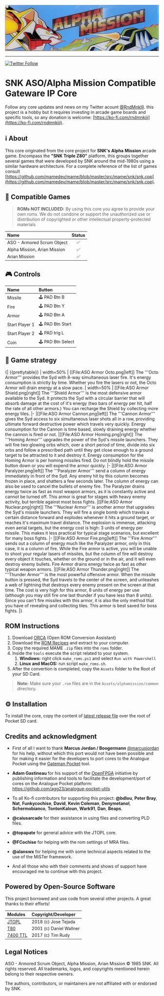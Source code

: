 [![Alpha Mission Marqueé](alpha-mission_marquee.jpg)](#)

---

[![Twitter Follow](https://img.shields.io/twitter/follow/rndmnkiii?style=social)](https://twitter.com/rndmnkiii)

# SNK ASO/Alpha Mission Compatible Gateware IP Core

Follow any core updates and news on my Twitter acount [@RndMnkIII](https://twitter.com/RndMnkIII). this project is a hobby but it requires investing in arcade game boards and specific tools, so any donation is welcome: [https://ko-fi.com/rndmnkiii](https://ko-fi.com/rndmnkiii).

## ℹ️ About

This core originated from the core project for __SNK's__ __Alpha__ __Mission__ arcade game. Encompass the __"SNK Triple Z80"__ platform, this groups together several games that were developed by SNK around the mid-1980s using a similar hardware architecture. For a complete reference of the list of games consult
[https://github.com/mamedev/mame/blob/master/src/mame/snk/snk.cpp](https://github.com/mamedev/mame/blob/master/src/mame/snk/snk.cpp).

## 🔗 Compatible Games

> __ROMs NOT INCLUDED:__ By using this core you agree to provide your own roms. We do not condone or support the unauthorized use or distribution of copyrighted or other intellectual property-protected materials

| Name                         | Status |
| :--------------------------- | :----: |
| ASO - Armored Scrum Object   |  ✅    |
| Alpha Mission, Arian Mission |  ✅    |
| Arian Mission                |  ✅    |

## 🎮 Controls
| Name           | Button          |
| :------------- | :-------------- |
| Missile        | 🕹️ PAD Btn B      |
| Fire           | 🕹️ PAD Btn Y      |
| Armor          | 🕹️ PAD Btn A      |
| Start Player 1 | 🕹️ PAD Btn Start  |
| Start Player 2 | 🕹️ PAD trig L     |
| Coin           | 🕹️ PAD Btn Select |

## 🧩 Game strategy
{| {{prettytable}}
| width=50% | [[File:ASO Armor Octo.png|left]] The '''Octo Armor''' provides the Syd with 8-way simultaneous laser fire. It's energy consumption is strictly by time. Whether you fire the lasers or not, the Octo Armor will drain energy at a slow pace.
| width=50% | [[File:ASO Armor Shield.png|right]] The '''Shield Armor''' is the most defensive armor available to the Syd. It protects the Syd with a circular barrier that will absorb damage at the cost of it's energy (two bars of energy per hit, half the rate of all other armors.) You can recharge the Shield by collecting more energy tiles.
|-
|[[File:ASO Armor Cannon.png|left]] The '''Cannon Armor''' gives the Syd access to six simultaneous laser shots all in a row, providing ultimate forward destructive power which travels very quickly. Energy consumption for the Cannon is time based, slowly draining energy whether the cannon is fired or not.
|[[File:ASO Armor Homing.png|right]] The '''Homing Armor''' upgrades the power of the Syd's missile launchers. They will fire two glowing orbs which, over a short period of time, divide into six orbs and follow a prescribed path until they get close enough to a ground target to be attracted to it and destroy it. Energy consumption for the Homing Armor is per homing missiles fired. Do not blindly hold the missile button down or you will expend the armor quickly.
|-
|[[File:ASO Armor Paralyzer.png|left]] The '''Paralyzer Armor''' send a column of energy immediately in front of the Syd. Any enemy hit by this column becomes frozen in place, and shatters a few seconds later. The column of energy can also be used to cancel the bullets of enemy fire. The Paralyzer drains energy twice as fast as most weapon armors, as it is constantly active and cannot be turned off. This armor is great for stages with heavy enemy activity, but terrible against most boss fights.
|[[File:ASO Armor Nuclear.png|right]] The '''Nuclear Armor''' is another armor that upgrades the Syd's missile launchers. They will fire a single bomb which travels a certain distance forward and explodes whenever it hits a ground target, or reaches it's maximum travel distance. The explosion is immense, attacking even aerial targets, but the energy cost is high: 3 units of energy per missile. This makes it less practical for typical stage scenarios, but excellent for many boss fights.
|-
|[[File:ASO Armor Fire.png|left]] The '''Fire Armor''' sends out a column of energy much like the Paralyzer armor, only in this case, it is a column of fire. While the Fire armor is active, you will be unable to shoot your regular lasers of missiles, but the column of fire will destroy every object it touches, whether on the ground or in the air, and it will even destroy enemy bullets. Fire Armor drains energy twice as fast as other typical weapon armors.
|[[File:ASO Armor Thunder.png|right]] The '''Thunder Armor''' is the most powerful offensive armor. When the missile button is pressed, the Syd travels to the center of the screen, and unleashes a web of lightning that destroys every enemy present on the screen at that time. The cost is very high for this armor, 8 units of energy per use (although you may still fire one last thunder if you have less than 8 units). Since you can't fire missiles with this armor, it is also the only method that you have of revealing and collecting tiles. This armor is best saved for boss fights.
|}

## ROM Instructions

1. Download [ORCA](https://github.com/opengateware/tools-orca/releases/latest) (Open ROM Conversion Assistant)
2. Download the [ROM Recipes](https://github.com/RndMnkIII/PocketAlphaMission/releases/tag/alphamission_rom-recipes-v1.0) and extract to your computer.
3. Copy the required MAME `.zip` files into the `roms` folder.
4. Inside the `tools` execute the script related to your system.
   1. **Windows:** right click `make_roms.ps1` and select `Run with Powershell`
   2. **Linux and MacOS:** run script `make_roms.sh`.
5. After the convertion is completed, copy the `Assets` folder to the Root of your SD Card.

> **Note:** Make sure your `.rom` files are in the `Assets/alphamission/common` directory.

## ⚙️ Installation

To install the core, copy the content of [latest release file](https://github.com/RndMnkIII/PocketAlphaMission/releases/download/alphamission-pocket-v1.0/rndmnkiii.alphamission_pocket-v1.0.zip) over the root of Pocket SD card.

## Credits and acknowledgment
* First of all I want to thank __Marcus Jordan / Boogermann__ [@marcusjordan](https://twitter.com/marcusjordan) for his help, without which this port would not have been possible and for making it easier for the developers to port cores to the Analogue Pocket using the [Gateman Pocket](https://github.com/opengateware/gateman-pocket) tool.

* __Adam Gastineau__ for his support of the [OpenFPGA](https://www.analogue.co/developer/docs/overview) initiative by publishing information and tools to facilitate the development/port of cores on the Analogue Pocket platform: https://github.com/agg23/analogue-pocket-utils


* To all Ko-fi contributors for supporting this project: __@bdlou__, __Peter Bray__, __Nat__, __Funkycochise__, __David__, __Kevin Coleman__, __Denymetanol__, __Schermobianco__, __TontonKaloun__, __Wark91__, __Dan__, __Beaps__.
* __@caiusarcade__ for their assistance in using files and converting PLD files.
* __@topapate__ for general advice with the JTOPL core.
* __@FCochise__ for helping with the rom settings of MRA files.
* __@alanswx__ for helping me with some technical aspects related to the use of the MiSTer framework.
* And all those who with their comments and shows of support have encouraged me to continue with this project.

## Powered by Open-Source Software

This project borrowed and use code from several other projects. A great thanks to their efforts!

| Modules | Copyright/Developer     |
| :------ | :---------------------- |
| [JTOPL] | 2018 (c) Jose Tejada    |
| [T80]   | 2001 (c) Daniel Wallner |
| [7400 TTL]   | 2017 (c) Tim Rudy |

## Legal Notices

ASO - Armored Scrum Object, Alpha Mission, Arian Mission © 1985 SNK. All rights reserved.
All trademarks, logos, and copyrights mentioned herein belong to their respective owners.

The authors, contributors, or maintainers are not affiliated with or endorsed by SNK.

[T80]: https://opencores.org/projects/t80
[JTOPL]: https://github.com/jotego/jt49
[7400 TTL]: https://github.com/TimRudy/ice-chips-verilog
